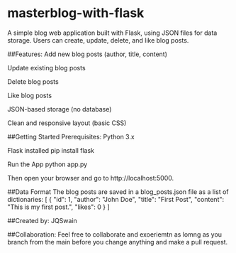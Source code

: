 # masterblog-with-flask
A simple blog web application built with Flask, using JSON files for data storage. Users can create, update, delete, and like blog posts.

##Features:
Add new blog posts (author, title, content)

Update existing blog posts

Delete blog posts

Like blog posts

JSON-based storage (no database)

Clean and responsive layout (basic CSS)

##Getting Started
Prerequisites:
Python 3.x

Flask installed
pip install flask

Run the App
python app.py

Then open your browser and go to http://localhost:5000.

##Data Format
The blog posts are saved in a blog_posts.json file as a list of dictionaries:
[
  {
    "id": 1,
    "author": "John Doe",
    "title": "First Post",
    "content": "This is my first post.",
    "likes": 0
  }
]

##Created by:
JQSwain

##Collaboration:
Feel free to collaborate and exoeriemtn as lomng as you branch from the main before you change anything and make a pull request.

